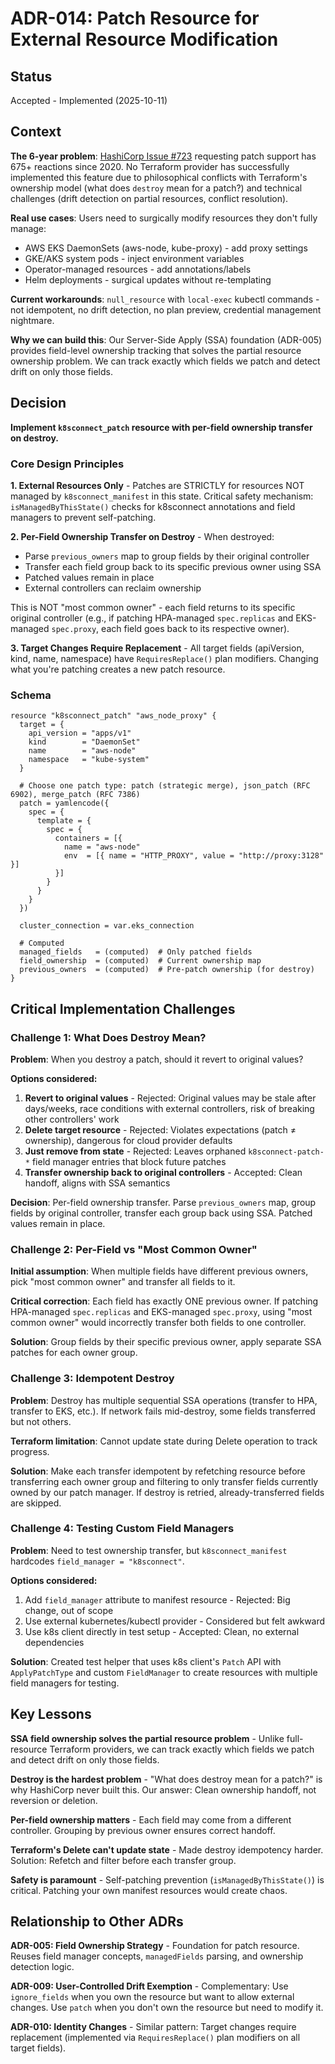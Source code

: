 # ADR-014: Patch Resource for External Resource Modification

## Status
Accepted - Implemented (2025-10-11)

## Context

**The 6-year problem**: [HashiCorp Issue #723](https://github.com/hashicorp/terraform-provider-kubernetes/issues/723) requesting patch support has 675+ reactions since 2020. No Terraform provider has successfully implemented this feature due to philosophical conflicts with Terraform's ownership model (what does `destroy` mean for a patch?) and technical challenges (drift detection on partial resources, conflict resolution).

**Real use cases**: Users need to surgically modify resources they don't fully manage:
- AWS EKS DaemonSets (aws-node, kube-proxy) - add proxy settings
- GKE/AKS system pods - inject environment variables
- Operator-managed resources - add annotations/labels
- Helm deployments - surgical updates without re-templating

**Current workarounds**: `null_resource` with `local-exec` kubectl commands - not idempotent, no drift detection, no plan preview, credential management nightmare.

**Why we can build this**: Our Server-Side Apply (SSA) foundation (ADR-005) provides field-level ownership tracking that solves the partial resource ownership problem. We can track exactly which fields we patch and detect drift on only those fields.

## Decision

**Implement `k8sconnect_patch` resource with per-field ownership transfer on destroy.**

### Core Design Principles

**1. External Resources Only** - Patches are STRICTLY for resources NOT managed by `k8sconnect_manifest` in this state. Critical safety mechanism: `isManagedByThisState()` checks for k8sconnect annotations and field managers to prevent self-patching.

**2. Per-Field Ownership Transfer on Destroy** - When destroyed:
- Parse `previous_owners` map to group fields by their original controller
- Transfer each field group back to its specific previous owner using SSA
- Patched values remain in place
- External controllers can reclaim ownership

This is NOT "most common owner" - each field returns to its specific original controller (e.g., if patching HPA-managed `spec.replicas` and EKS-managed `spec.proxy`, each field goes back to its respective owner).

**3. Target Changes Require Replacement** - All target fields (apiVersion, kind, name, namespace) have `RequiresReplace()` plan modifiers. Changing what you're patching creates a new patch resource.

### Schema

```hcl
resource "k8sconnect_patch" "aws_node_proxy" {
  target = {
    api_version = "apps/v1"
    kind        = "DaemonSet"
    name        = "aws-node"
    namespace   = "kube-system"
  }

  # Choose one patch type: patch (strategic merge), json_patch (RFC 6902), merge_patch (RFC 7386)
  patch = yamlencode({
    spec = {
      template = {
        spec = {
          containers = [{
            name = "aws-node"
            env  = [{ name = "HTTP_PROXY", value = "http://proxy:3128" }]
          }]
        }
      }
    }
  })

  cluster_connection = var.eks_connection

  # Computed
  managed_fields   = (computed)  # Only patched fields
  field_ownership  = (computed)  # Current ownership map
  previous_owners  = (computed)  # Pre-patch ownership (for destroy)
}
```

## Critical Implementation Challenges

### Challenge 1: What Does Destroy Mean?

**Problem**: When you destroy a patch, should it revert to original values?

**Options considered:**
1. **Revert to original values** - Rejected: Original values may be stale after days/weeks, race conditions with external controllers, risk of breaking other controllers' work
2. **Delete target resource** - Rejected: Violates expectations (patch ≠ ownership), dangerous for cloud provider defaults
3. **Just remove from state** - Rejected: Leaves orphaned `k8sconnect-patch-*` field manager entries that block future patches
4. **Transfer ownership back to original controllers** - Accepted: Clean handoff, aligns with SSA semantics

**Decision**: Per-field ownership transfer. Parse `previous_owners` map, group fields by original controller, transfer each group back using SSA. Patched values remain in place.

### Challenge 2: Per-Field vs "Most Common Owner"

**Initial assumption**: When multiple fields have different previous owners, pick "most common owner" and transfer all fields to it.

**Critical correction**: Each field has exactly ONE previous owner. If patching HPA-managed `spec.replicas` and EKS-managed `spec.proxy`, using "most common owner" would incorrectly transfer both fields to one controller.

**Solution**: Group fields by their specific previous owner, apply separate SSA patches for each owner group.

### Challenge 3: Idempotent Destroy

**Problem**: Destroy has multiple sequential SSA operations (transfer to HPA, transfer to EKS, etc.). If network fails mid-destroy, some fields transferred but not others.

**Terraform limitation**: Cannot update state during Delete operation to track progress.

**Solution**: Make each transfer idempotent by refetching resource before transferring each owner group and filtering to only transfer fields currently owned by our patch manager. If destroy is retried, already-transferred fields are skipped.

### Challenge 4: Testing Custom Field Managers

**Problem**: Need to test ownership transfer, but `k8sconnect_manifest` hardcodes `field_manager = "k8sconnect"`.

**Options considered:**
1. Add `field_manager` attribute to manifest resource - Rejected: Big change, out of scope
2. Use external kubernetes/kubectl provider - Considered but felt awkward
3. Use k8s client directly in test setup - Accepted: Clean, no external dependencies

**Solution**: Created test helper that uses k8s client's `Patch` API with `ApplyPatchType` and custom `FieldManager` to create resources with multiple field managers for testing.

## Key Lessons

**SSA field ownership solves the partial resource problem** - Unlike full-resource Terraform providers, we can track exactly which fields we patch and detect drift on only those fields.

**Destroy is the hardest problem** - "What does destroy mean for a patch?" is why HashiCorp never built this. Our answer: Clean ownership handoff, not reversion or deletion.

**Per-field ownership matters** - Each field may come from a different controller. Grouping by previous owner ensures correct handoff.

**Terraform's Delete can't update state** - Made destroy idempotency harder. Solution: Refetch and filter before each transfer group.

**Safety is paramount** - Self-patching prevention (`isManagedByThisState()`) is critical. Patching your own manifest resources would create chaos.

## Relationship to Other ADRs

**ADR-005: Field Ownership Strategy** - Foundation for patch resource. Reuses field manager concepts, `managedFields` parsing, and ownership detection logic.

**ADR-009: User-Controlled Drift Exemption** - Complementary: Use `ignore_fields` when you own the resource but want to allow external changes. Use `patch` when you don't own the resource but need to modify it.

**ADR-010: Identity Changes** - Similar pattern: Target changes require replacement (implemented via `RequiresReplace()` plan modifiers on all target fields).


